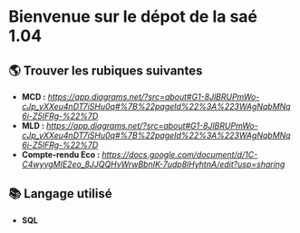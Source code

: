 # Bienvenue sur le dépot de la saé 1.04

## 🌎 Trouver les rubiques suivantes 
* **MCD :** _https://app.diagrams.net/?src=about#G1-8JlBRUPmWo-cJp_yXXeu4nDT7iSHu0q#%7B%22pageId%22%3A%223WAgNqbMNq6i-Z5IFRg-%22%7D_
* **MLD :** _https://app.diagrams.net/?src=about#G1-8JlBRUPmWo-cJp_yXXeu4nDT7iSHu0q#%7B%22pageId%22%3A%223WAgNqbMNq6i-Z5IFRg-%22%7D_
* **Compte-rendu Eco :** _https://docs.google.com/document/d/1C-C4wyvgMIE2eo_8JJQQHvWrwBbnIK-7udp8lHyhtnA/edit?usp=sharing_
## 📚 Langage utilisé 
* **SQL** 
